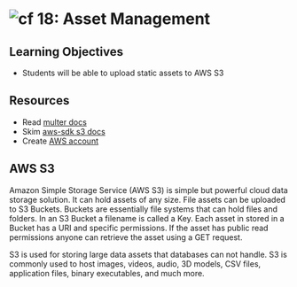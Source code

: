 ![cf](http://i.imgur.com/7v5ASc8.png) 18: Asset Management	
===	
	
## Learning Objectives	
* Students will be able to upload static assets to AWS S3	
	
## Resources	
* Read [multer docs](https://github.com/expressjs/multer)	
* Skim [aws-sdk s3 docs](http://docs.aws.amazon.com/AWSJavaScriptSDK/latest/AWS/S3.html)	
* Create [AWS account](https://aws.amazon.com/)	
	
## AWS S3	
Amazon Simple Storage Service (AWS S3) is simple but powerful cloud data
storage solution. It can hold assets of any size. File assets can be uploaded
to S3 Buckets. Buckets are essentially file systems that can hold files and
folders. In an S3 Bucket a filename is called a Key. Each asset in stored in
a Bucket has a URI and specific permissions. If the asset has public read
permissions anyone can retrieve the asset using a GET request.	
	
S3 is used for storing large data assets that databases can not handle. S3 is
commonly used to host images, videos, audio, 3D models, CSV files, application
files, binary executables, and much more.
